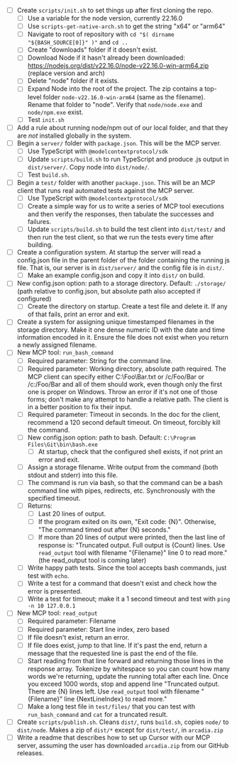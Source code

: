 - [ ] Create `scripts/init.sh` to set things up after first cloning the repo.
    - [ ] Use a variable for the node version, currently 22.16.0
    - [ ] Use `scripts-get-native-arch.sh` to get the string "x64" or "arm64"
    - [ ] Navigate to root of repository with `cd "$( dirname "${BASH_SOURCE[0]}" )"` and `cd ..`
    - [ ] Create "downloads" folder if it doesn't exist.
    - [ ] Download Node if it hasn't already been downloaded: https://nodejs.org/dist/v22.16.0/node-v22.16.0-win-arm64.zip (replace version and arch)
    - [ ] Delete "node" folder if it exists.
    - [ ] Expand Node into the root of the project. The zip contains a top-level folder `node-v22.16.0-win-arm64` (same as the filename). Rename that folder to "node". Verify that `node/node.exe` and `node/npm.exe` exist.
    - [ ] Test `init.sh`
- [ ] Add a rule about running node/npm out of our local folder, and that they are _not_ installed globally in the system.
- [ ] Begin a `server/` folder with `package.json`. This will be the MCP server.
    - [ ] Use TypeScript with `@modelcontextprotocol/sdk`
    - [ ] Update `scripts/build.sh` to run TypeScript and produce .js output in `dist/server/`. Copy node into `dist/node/`.
    - [ ] Test `build.sh`.
- [ ] Begin a `test/` folder with another `package.json`. This will be an MCP client that runs real automated tests against the MCP server.
    - [ ] Use TypeScript with `@modelcontextprotocol/sdk`
    - [ ] Create a simple way for us to write a series of MCP tool executions and then verify the responses, then tabulate the successes and failures.
    - [ ] Update `scripts/build.sh` to build the test client into `dist/test/` and then run the test client, so that we run the tests every time after building.
- [ ] Create a configuration system. At startup the server will read a config.json file in the parent folder of the folder containing the running js file. That is, our server is in `dist/server/` and the config file is in `dist/`.
    - [ ] Make an example config.json and copy it into `dist/` on build.
- [ ] New config.json option: path to a storage directory. Default: `./storage/` (path relative to config.json, but absolute path also accepted if configured)
    - [ ] Create the directory on startup. Create a test file and delete it. If any of that fails, print an error and exit.
- [ ] Create a system for assigning unique timestamped filenames in the storage directory. Make it one dense numeric ID with the date and time information encoded in it. Ensure the file does not exist when you return a newly assigned filename.
- [ ] New MCP tool: `run_bash_command`
    - [ ] Required parameter: String for the command line.
    - [ ] Required parameter: Working directory, absolute path required. The MCP client can specify either C:\Foo\Bar.txt or /c/Foo/Bar or /c:/Foo/Bar and all of them should work, even though only the first one is proper on Windows. Throw an error if it's not one of those forms; don't make any attempt to handle a relative path. The client is in a better position to fix their input.
    - [ ] Required parameter: Timeout in seconds. In the doc for the client, recommend a 120 second default timeout. On timeout, forcibly kill the command.
    - [ ] New config.json option: path to bash. Default: `C:\Program Files\Git\bin\bash.exe`
        - [ ] At startup, check that the configured shell exists, if not print an error and exit.
    - [ ] Assign a storage filename. Write output from the command (both stdout and stderr) into this file.
    - [ ] The command is run via bash, so that the command can be a bash command line with pipes, redirects, etc. Synchronously with the specified timeout.
    - [ ] Returns:
        - [ ] Last 20 lines of output.
        - [ ] If the program exited on its own, "Exit code: {N}". Otherwise, "The command timed out after {N} seconds."
        - [ ] If more than 20 lines of output were printed, then the last line of response is: "Truncated output. Full output is {Count} lines. Use `read_output` tool with filename "{Filename}" line 0 to read more." (the read_output tool is coming later)
    - [ ] Write happy path tests. Since the tool accepts bash commands, just test with `echo`.
    - [ ] Write a test for a command that doesn't exist and check how the error is presented.
    - [ ] Write a test for timeout; make it a 1 second timeout and test with `ping -n 10 127.0.0.1`
- [ ] New MCP tool: `read_output`
    - [ ] Required parameter: Filename
    - [ ] Required parameter: Start line index, zero based
    - [ ] If file doesn't exist, return an error.
    - [ ] If file does exist, jump to that line. If it's past the end, return a message that the requested line is past the end of the file.
    - [ ] Start reading from that line forward and returning those lines in the response array. Tokenize by whitespace so you can count how many words we're returning, update the running total after each line. Once you exceed 1000 words, stop and append line "Truncated output. There are {N} lines left. Use `read_output` tool with filename "{Filename}" line {NextLineIndex} to read more."
    - [ ] Make a long test file in `test/files/` that you can test with `run_bash_command` and `cat` for a truncated result.
- [ ] Create `scripts/publish.sh`. Cleans `dist/`, runs `build.sh`, copies `node/` to `dist/node`. Makes a zip of `dist/*` except for `dist/test/`, in `arcadia.zip`
- [ ] Write a readme that describes how to set up Cursor with our MCP server, assuming the user has downloaded `arcadia.zip` from our GitHub releases.
